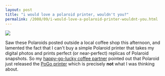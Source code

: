 ```yaml
---
layout: post
title: "i would love a polaroid printer, wouldn't you?"
permalink: /2008/09/i-would-love-a-polaroid-printer-wouldnt-you.html
---
```



[![](https://farm4.static.flickr.com/3122/2870967237_8f30e714e6.jpg)](http://www.flickr.com/photos/msippey/2870967237/ "photo sharing")  

Saw these Polaroids posted outside a local coffee shop this afternoon, and lamented the fact that I can't buy a simple Polaroid printer that takes my digital photos and prints perfect (or near-perfect) replicas of Polaroid snapshots. So my [happy-go-lucky coffee partner](http://twitter.com/mike_FTW/) pointed out that Polaroid just released the [PoGo printer](http://www.polaroid.com/pogo/us/) which is precisely **not** what I was thinking about.
